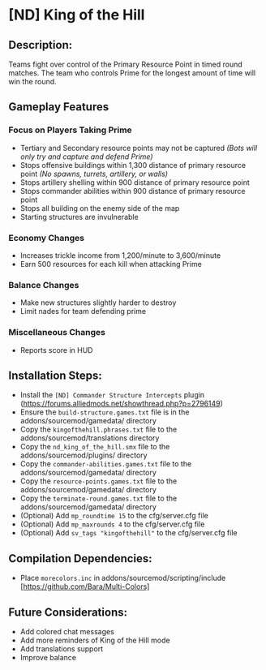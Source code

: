 # [ND] King of the Hill

## Description:
Teams fight over control of the Primary Resource Point in timed round matches.
The team who controls Prime for the longest amount of time will win the round.

## Gameplay Features
### Focus on Players Taking Prime
- Tertiary and Secondary resource points may not be captured
*(Bots will only try and capture and defend Prime)*
- Stops offensive buildings within 1,300 distance of primary resource point
*(No spawns, turrets, artillery, or walls)*
- Stops artillery shelling within 900 distance of primary resource point
- Stops commander abilities within 900 distance of primary resource point
- Stops all building on the enemy side of the map
- Starting structures are invulnerable
### Economy Changes
- Increases trickle income from 1,200/minute to 3,600/minute
- Earn 500 resources for each kill when attacking Prime
### Balance Changes
- Make new structures slightly harder to destroy
- Limit nades for team defending prime
### Miscellaneous Changes
- Reports score in HUD

## Installation Steps:
- Install the `[ND] Commander Structure Intercepts` plugin (https://forums.alliedmods.net/showthread.php?p=2796149)
- Ensure the `build-structure.games.txt` file is in the addons/sourcemod/gamedata/ directory
- Copy the `kingofthehill.phrases.txt` file to the addons/sourcemod/translations directory
- Copy the `nd_king_of_the_hill.smx` file to the addons/sourcemod/plugins/ directory
- Copy the `commander-abilities.games.txt` file to the addons/sourcemod/gamedata/ directory
- Copy the `resource-points.games.txt` file to the addons/sourcemod/gamedata/ directory
- Copy the `terminate-round.games.txt` file to the addons/sourcemod/gamedata/ directory
- (Optional) Add `mp_roundtime 15` to the cfg/server.cfg file
- (Optional) Add `mp_maxrounds 4` to the cfg/server.cfg file
- (Optional) Add `sv_tags "kingofthehill"` to the cfg/server.cfg file

## Compilation Dependencies:
- Place `morecolors.inc` in addons/sourcemod/scripting/include [https://github.com/Bara/Multi-Colors]

## Future Considerations:
- Add colored chat messages
- Add more reminders of King of the Hill mode
- Add translations support
- Improve balance
